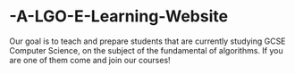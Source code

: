 # -A-LGO-E-Learning-Website
Our goal is to teach and prepare students that are currently studying GCSE Computer Science, on the subject  of the fundamental of algorithms. If you are one of them come and join our courses!
